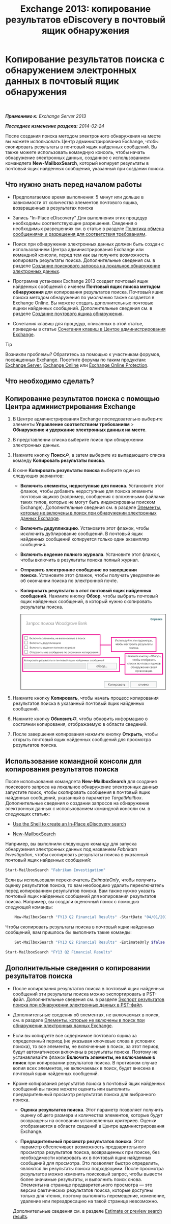 ﻿---
title: 'Exchange 2013: копирование результатов eDiscovery в почтовый ящик обнаружения'
TOCTitle: Копирование результатов поиска с обнаружением электронных данных в почтовый ящик обнаружения
ms:assetid: bff2ce89-9e6f-494a-bd6a-2f2011507845
ms:mtpsurl: https://technet.microsoft.com/ru-ru/library/Dn624163(v=EXCHG.150)
ms:contentKeyID: 61183380
ms.date: 04/30/2018
mtps_version: v=EXCHG.150
ms.translationtype: HT
---

# Копирование результатов поиска с обнаружением электронных данных в почтовый ящик обнаружения

 

_**Применимо к:** Exchange Server 2013_

_**Последнее изменение раздела:** 2014-02-24_

После создания поиска методом электронного обнаружения на месте вы можете использовать Центр администрирования Exchange, чтобы скопировать результаты в почтовый ящик найденных сообщений. Вы также можете использовать командную консоль, чтобы начать обнаружение электронных данных, созданное с использованием командлета **New-MailboxSearch**, который копирует результаты в почтовый ящик найденных сообщений, указанный при создании поиска.

## Что нужно знать перед началом работы

  - Предполагаемое время выполнения: 5 минут или дольше в зависимости от количества элементов почтового ящика, возвращенных в результатах поиска

  - Запись "In-Place eDiscovery" Для выполнения этих процедур необходимы соответствующие разрешения. Сведения о необходимых разрешениях см. в статье в разделе [Политика обмена сообщениями и разрешения для соответствия требованиям](messaging-policy-and-compliance-permissions-exchange-2013-help.md).

  - Поиск при обнаружении электронных данных должен быть создан с использованием Центра администрирования Exchange или командной консоли, перед тем как вы получите возможность копировать результаты поиска. Дополнительные сведения см. в разделе [Создание поискового запроса на локальное обнаружение электронных данных](https://docs.microsoft.com/ru-ru/exchange/security-and-compliance/in-place-ediscovery/create-in-place-ediscovery-search).

  - Программа установки Exchange 2013 создает почтовый ящик найденных сообщений с именем **Почтовый ящик поиска методом обнаружения** для копирования результатов поиска. Почтовый ящик поиска методом обнаружения по умолчанию также создается в Exchange Online. Вы можете создать дополнительные почтовые ящики найденных сообщений. Дополнительные сведения см. в разделе [Создание почтового ящика обнаружения](https://docs.microsoft.com/ru-ru/exchange/security-and-compliance/in-place-ediscovery/create-a-discovery-mailbox).

  - Сочетания клавиш для процедур, описанных в этой статье, приведены в статье [Сочетания клавиш в Центре администрирования Exchange](keyboard-shortcuts-in-the-exchange-admin-center-exchange-online-protection-help.md).

> [!TIP]  
> Возникли проблемы? Обратитесь за помощью к участникам форумов, посвященных Exchange. Посетите форумы по таким продуктам: <a href="https://go.microsoft.com/fwlink/p/?linkid=60612">Exchange Server</a>, <a href="https://go.microsoft.com/fwlink/p/?linkid=267542">Exchange Online</a> или <a href="https://go.microsoft.com/fwlink/p/?linkid=285351">Exchange Online Protection</a>.


## Что необходимо сделать?

## Копирование результатов поиска с помощью Центра администрирования Exchange

1.  В Центре администрирования Exchange последовательно выберите элементы **Управление соответствием требованиям** \> **Обнаружение и удержание электронных данных на месте**.

2.  В представлении списка выберите поиск при обнаружении электронных данных.

3.  Нажмите кнопку **Поиск**![значок поиска](images/Dn750895.773574d0-9b92-4cab-9f6b-81532c7418b9(EXCHG.150).gif "значок поиска"), а затем выберите из выпадающего списка команду **Копировать результаты поиска**.

4.  В окне **Копировать результаты поиска** выберите один из следующих вариантов:
    
      - **Включить элементы, недоступные для поиска.** Установите этот флажок, чтобы добавить недоступные для поиска элементы почтовых ящиков (например, сообщения с вложенными файлами таких типов, которые не могут быть индексированы поиском Exchange). Дополнительные сведения см. в разделе [Элементы, которые не включены в поиск при обнаружении электронных данных Exchange](unsearchable-items-in-exchange-ediscovery-exchange-2013-help.md).
    
      - **Включить дедупликацию**. Установите этот флажок, чтобы исключить дублирование сообщений. В почтовый ящик найденных сообщений копируется только один экземпляр сообщения.
    
      - **Включить ведение полного журнала**. Установите этот флажок, чтобы включить в результаты поиска полный журнал.
    
      - **Отправить электронное сообщение по завершении поиска**. Установите этот флажок, чтобы получать уведомление об окончании поиска по электронной почте.
    
      - **Копировать результаты в этот почтовый ящик найденных сообщений**. Нажмите кнопку **Обзор**, чтобы выбрать почтовый ящик найденных сообщений, в который нужно скопировать результаты поиска.
        
        ![Копирование результатов поиска](images/Dn624163.875e25ed-8308-408c-92c4-8c76fc9d9bfc(EXCHG.150).gif "Копирование результатов поиска")  

5.  Нажмите кнопку **Копировать**, чтобы начать процесс копирования результатов поиска в указанный почтовый ящик найденных сообщений.

6.  Нажмите кнопку **Обновить**![Значок обновления](images/Dd353189.85f271ca-32a4-426c-842a-d2172567099d(EXCHG.150).gif "Значок обновления"), чтобы обновить информацию о состоянии копирования, отображаемую в области сведений.

7.  После завершения копирования нажмите кнопку **Открыть**, чтобы открыть почтовый ящик найденных сообщений для просмотра результатов поиска.

## Использование командной консоли для копирования результатов поиска

После использования командлета **New-MailboxSearch** для создания поискового запроса на локальное обнаружение электронных данных запустите поиск, чтобы скопировать сообщения в почтовый ящик найденных сообщений, указанный в параметре *TargetMailbox*. Дополнительные сведения о создании запросов на обнаружение электронных данных с использованием командной консоли см. в следующих статьях:

  - [Use the Shell to create an In-Place eDiscovery search](https://docs.microsoft.com/ru-ru/exchange/security-and-compliance/in-place-ediscovery/create-in-place-ediscovery-search)

  - [New-MailboxSearch](https://technet.microsoft.com/ru-ru/library/dd298064\(v=exchg.150\))

Например, вы выполнили следующую команду для запуска обнаружения электронных данных под названием *Fabrikam Investigation*, чтобы скопировать результаты поиска в указанный почтовый ящик найденных сообщений:

```powershell
Start-MailboxSearch "Fabrikam Investigation"
```

Если вы использовали переключатель *EstimateOnly*, чтобы получить оценку результатов поиска, то вам необходимо удалить переключатель перед копированием результатов поиска. Вам также нужно указать почтовый ящик найденных сообщений для копирования результатов поиска. Например, вы создали оценочный поиск с помощью следующей команды:
```powershell
    New-MailboxSearch "FY13 Q2 Financial Results" -StartDate "04/01/2013" -EndDate "06/30/2013" -SourceMailboxes "DG-Finance" -SearchQuery '"Financial" AND "Fabrikam"' -EstimateOnly -IncludeUnsearchableItems
```
Чтобы скопировать результаты поиска в почтовый ящик найденных сообщений, вам пришлось бы выполнить такие команды:

```powershell
    Set-MailboxSearch "FY13 Q2 Financial Results" -EstimateOnly $false -TargetMailbox "Discovery Search Mailbox"
```

```powershell
Start-MailboxSearch "FY13 Q2 Financial Results"
```


## Дополнительные сведения о копировании результатов поиска

  - После копирования результатов поиска в почтовый ящик найденных сообщений эти результаты поиска можно экспортировать в PST-файл. Дополнительные сведения см. в разделе [Экспорт результатов поиска при обнаружении электронных данных в PST-файл](https://docs.microsoft.com/ru-ru/exchange/security-and-compliance/in-place-ediscovery/export-search-results).

  - Дополнительные сведения об элементах, не включаемых в поиск, см. в разделе [Элементы, которые не включены в поиск при обнаружении электронных данных Exchange](unsearchable-items-in-exchange-ediscovery-exchange-2013-help.md).

  - Если вы копируете все содержимое почтового ящика за определенный период (не указывая ключевые слова в условиях поиска), то все элементы, не включенные в поиск, за этот период будут автоматически включены в результаты поиска. Поэтому не устанавливайте флажок **Включить элементы, не включаемые в поиск** при копировании результатов поиска. В противном случае копия всех элементов, не включаемых в поиск, будет внесена в почтовый ящик найденных сообщений.

  - Кроме копирования результатов поиска в почтовый ящик найденных сообщений вы также можете оценить или выполнить предварительный просмотр результатов поиска для выбранного поиска.
    
      - **Оценка результатов поиска**. Этот параметр позволяет получить оценку общего размера и количества элементов, которые будут возвращены на основании установленных критериев. Оценки отображаются в области сведений в Центре администрирования Exchange.
    
      - **Предварительный просмотр результатов поиска**. Этот параметр обеспечивает возможность предварительного просмотра результатов поиска, возвращенных при поиске, без необходимости копировать их в почтовый ящик найденных сообщений для просмотра. Это позволяет быстро определить, являются ли результаты поиска подходящими. После просмотра результатов можно изменить поисковый запрос, чтобы вывести более значимые результаты, и выполнить поиск снова. Элементы на странице предварительного просмотра — это версии фактических результатов поиска, которые доступны только для чтения, поэтому выполнять перемещение, изменение, удаление или переадресацию на такой странице невозможно.
    
    Дополнительные сведения см. в разделе [Estimate or preview search results](https://docs.microsoft.com/ru-ru/exchange/security-and-compliance/in-place-ediscovery/create-in-place-ediscovery-search).

